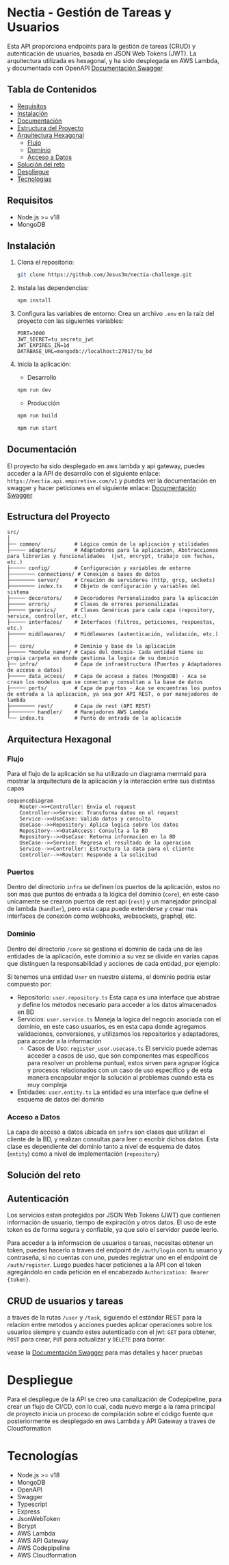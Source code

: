 # Nectia - Gestión de Tareas y Usuarios

Esta API proporciona endpoints para la gestión de tareas (CRUD) y autenticación de usuarios, basada en JSON Web Tokens (JWT). La arquitectura utilizada es hexagonal, y ha sido desplegada en AWS Lambda, y documentada con OpenAPI [Documentación Swagger](https://docs.nectia.empiretive.com)

## Tabla de Contenidos
- [Requisitos](#requisitos)
- [Instalación](#instalación)
- [Documentación](#documentación)
- [Estructura del Proyecto](#estructura-del-proyecto)
- [Arquitectura Hexagonal](#arquitectura-hexagonal)
    - [Flujo](#flujo)
    - [Dominio](#dominio)
    - [Acceso a Datos](#acceso-a-datos)
- [Solución del reto](#solución-del-reto)
- [Despliegue](#despliegue)
- [Tecnologías](#tecnologías)

## Requisitos

- Node.js >= v18
- MongoDB

## Instalación

1. Clona el repositorio:
    ```bash
    git clone https://github.com/Jesus3m/nectia-challenge.git
    ```
2. Instala las dependencias:
    ```bash
    npm install
    ```
3. Configura las variables de entorno:
    Crea un archivo `.env` en la raíz del proyecto con las siguientes variables:
    ```env
    PORT=3000
    JWT_SECRET=tu_secreto_jwt
    JWT_EXPIRES_IN=1d
    DATABASE_URL=mongodb://localhost:27017/tu_bd
    ```

4. Inicia la aplicación:
    - Desarrollo
    ```bash
    npm run dev
    ```
    - Producción
    ```bash
    npm run build
    ```
    ```bash
    npm run start
    ```

## Documentación

El proyecto ha sido desplegado en aws lambda y api gateway, puedes acceder a la API de desarrollo con el siguiente enlace: ``https://nectia.api.empiretive.com/v1`` y puedes ver la documentación en swagger y hacer peticiones en el siguiente enlace: [Documentación Swagger](https://docs.nectia.empiretive.com)

## Estructura del Proyecto

```plaintext
src/
│
├── common/           # Lógica común de la aplicación y utilidades
├───── adapters/      # Adaptadores para la aplicación, Abstracciones para librerías y funcionalidades  (jwt, encrypt, trabajo con fechas, etc.)
├───── config/        # Configuración y variables de entorno
├──────── connections/ # Conexión a bases de datos
├──────── server/     # Creación de servidores (http, grcp, sockets)
├──────── index.ts    # Objeto de configuración y variables del sistema
├───── decorators/    # Decoradores Personalizados para la aplicación
├───── errors/        # Clases de errores personalizadas
├───── generics/      # Clases Genéricas para cada capa (repository, service, controller, etc.)
├───── interfaces/    # Interfaces (filtros, peticiones, respuestas, etc.)
├───── middlewares/   # Middlewares (autenticación, validación, etc.)
│
├── core/             # Dominio y base de la aplicación
├───── *module_name*/ # Capas del dominio- Cada entidad tiene su propia carpeta en donde gestiona la logica de su dominio
├── infra/            # Capa de infraestructura (Puertos y Adaptadores de acceso a datos)
├───── data_access/   # Capa de acceso a datos (MongoDB) - Aca se crean los modelos que se conectan y consultan a la base de datos
├───── ports/         # Capa de puertos - Aca se encuentras los puntos de entrada a la aplicacion, ya sea por API REST, o por manejadores de lambda
├──────── rest/       # Capa de rest (API REST)
├──────── handler/    # Manejadores AWS Lambda
└── index.ts          # Punto de entrada de la aplicación
```


## Arquitectura Hexagonal

### Flujo

Para el flujo de la aplicación se ha utilizado un diagrama mermaid para mostrar la arquitectura de la aplicación y la interacción entre sus distintas capas

```mermaid
sequenceDiagram
    Router->>+Controller: Envia el request
    Controller->>Service: Transforma datos en el request
    Service-->>UseCase: Valida datos y consulta
    UseCase-->>Repository: Aplica logica sobre los datos
    Repository-->>DataAccess: Consulta a la BD
    Repository-->>UseCase: Retorna informacion en la BD
    UseCase-->>Service: Regresa el resultado de la operacion
    Service-->>Controller: Estructura la data para el cliente
    Controller-->>Router: Responde a la solicitud
```

### Puertos
Dentro del directorio ``infra`` se definen los puertos de la aplicación, estos no son mas que puntos de entrada a la lógica del dominio (``core``), en este caso unicamente se crearon puertos de rest api (``rest``) y un manejador principal de lambda (``handler``), pero esta capa puede extenderse y crear mas interfaces de conexión como webhooks, websockets, graphql, etc.

### Dominio

Dentro del directorio ```/core``` se gestiona el dominio de cada una de las entidades de la aplicación, este dominio a su vez se divide en varias capas que distinguen la responsabilidad y acciones de cada entidad, por ejemplo:

Si tenemos una entidad ```User``` en nuestro sistema, el dominio podría estar compuesto por:
- Repositorio: ```user.repository.ts``` Esta capa es una interface que abstrae y define los métodos necesario para acceder a los datos almacenados en BD
- Servicios: ```user.service.ts``` Maneja la logica del negocio asociada con el dominio, en este caso usuarios, es en esta capa donde agregamos validaciones, conversiones, y utilizamos los repositorios y adaptadores, para acceder a la información
    - Casos de Uso: ```register_user.usecase.ts``` El servicio puede ademas acceder a casos de uso, que son componentes mas específicos para resolver un problema puntual, estos sirven para agrupar lógica y procesos relacionados con un caso de uso especifico y de esta manera encapsular mejor la solución al problemas cuando esta es muy compleja
- Entidades: ```user.entity.ts``` La entidad es una interface que define el esquema de datos del dominio

### Acceso a Datos

La capa de acceso a datos ubicada en ```infra``` son clases que utilizan el cliente de la BD, y realizan consultas para leer o escribir dichos datos. Esta clase es dependiente del dominio tanto a nivel de esquema de datos (``entity``) como a nivel de implementación (``repository``)


## Solución del reto
## Autenticación

Los servicios estan protegidos por JSON Web Tokens (JWT) que contienen información de usuario, tiempo de expiración y otros datos. El uso de este token es de forma segura y confiable, ya que solo el servidor puede leerlo.

Para acceder a la informacion de usuarios o tareas, necesitas obtener un token, puedes hacerlo a traves del endpoint de ``/auth/login`` con tu usuario y contraseña, si no cuentas con uno, puedes registrar uno en el endpoint de ``/auth/register``. Luego puedes hacer peticiones a la API con el token agregándolo en cada petición en el encabezado ``Authorization: Bearer {token}``.

## CRUD de usuarios y tareas

a traves de la rutas ``/user`` y ``/task``, siguiendo el estándar REST para la relacion entre metodos y acciones puedes aplicar operaciones sobre los usuarios siempre y cuando estes autenticado con el jwt: ``GET`` para obtener, ``POST`` para crear, ``PUT`` para actualizar y ``DELETE`` para borrar.

vease la [Documentación Swagger](https://docs.nectia.empiretive.com) para mas detalles y hacer pruebas


# Despliegue

Para el despliegue de la API se creo una canalización de Codepipeline, para crear un flujo de CI/CD, con lo cual, cada nuevo merge a la rama principal de proyecto inicia un proceso de compilación sobre el código fuente que posteriormente es desplegado en aws Lambda y API Gateway a traves de Cloudformation

# Tecnologías

- Node.js >= v18
- MongoDB
- OpenAPI
- Swagger
- Typescript
- Express
- JsonWebToken
- Bcrypt
- AWS Lambda
- AWS API Gateway
- AWS Codepipeline
- AWS Cloudformation